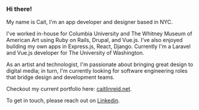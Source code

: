 ### Hi there!

My name is Cait, I'm an app developer and designer based in NYC. 

I've worked in-house for Columbia University and The Whitney Museum of American Art using Ruby on Rails, Drupal, and Vue.js. I've also enjoyed building my own apps in Express.js, React, Django. Currently I'm a Laravel and Vue.js developer for The University of Washington.

As an artist and technologist, I'm passionate about bringing great design to digital media; in turn, I'm currently looking for software engineering roles that bridge design and development teams. 

Checkout my current portfolio here: [caitlinreid.net](http:/www.caitlinreid.net/).

To get in touch, please reach out on [Linkedin](https://www.linkedin.com/in/caitlin-reid/).

<!--
**caitreid/caitreid** is a ✨ _special_ ✨ repository because its `README.md` (this file) appears on your GitHub profile.

Here are some ideas to get you started:

- 🔭 I’m currently working on ...
- 🌱 I’m currently learning ...
- 👯 I’m looking to collaborate on ...
- 🤔 I’m looking for help with ...
- 💬 Ask me about ...
- 📫 How to reach me: ...
- 😄 Pronouns: ...
- ⚡ Fun fact: ...
-->
